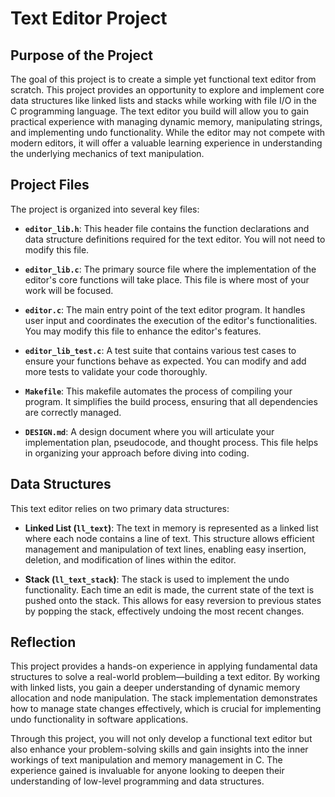 # Text Editor Project

## Purpose of the Project

The goal of this project is to create a simple yet functional text editor from scratch. This project provides an opportunity to explore and implement core data structures like linked lists and stacks while working with file I/O in the C programming language. The text editor you build will allow you to gain practical experience with managing dynamic memory, manipulating strings, and implementing undo functionality. While the editor may not compete with modern editors, it will offer a valuable learning experience in understanding the underlying mechanics of text manipulation.

## Project Files

The project is organized into several key files:

- **`editor_lib.h`**: This header file contains the function declarations and data structure definitions required for the text editor. You will not need to modify this file.

- **`editor_lib.c`**: The primary source file where the implementation of the editor's core functions will take place. This file is where most of your work will be focused.

- **`editor.c`**: The main entry point of the text editor program. It handles user input and coordinates the execution of the editor's functionalities. You may modify this file to enhance the editor's features.

- **`editor_lib_test.c`**: A test suite that contains various test cases to ensure your functions behave as expected. You can modify and add more tests to validate your code thoroughly.

- **`Makefile`**: This makefile automates the process of compiling your program. It simplifies the build process, ensuring that all dependencies are correctly managed.

- **`DESIGN.md`**: A design document where you will articulate your implementation plan, pseudocode, and thought process. This file helps in organizing your approach before diving into coding.

## Data Structures

This text editor relies on two primary data structures:

- **Linked List (`ll_text`)**: The text in memory is represented as a linked list where each node contains a line of text. This structure allows efficient management and manipulation of text lines, enabling easy insertion, deletion, and modification of lines within the editor.

- **Stack (`ll_text_stack`)**: The stack is used to implement the undo functionality. Each time an edit is made, the current state of the text is pushed onto the stack. This allows for easy reversion to previous states by popping the stack, effectively undoing the most recent changes.

## Reflection

This project provides a hands-on experience in applying fundamental data structures to solve a real-world problem—building a text editor. By working with linked lists, you gain a deeper understanding of dynamic memory allocation and node manipulation. The stack implementation demonstrates how to manage state changes effectively, which is crucial for implementing undo functionality in software applications.

Through this project, you will not only develop a functional text editor but also enhance your problem-solving skills and gain insights into the inner workings of text manipulation and memory management in C. The experience gained is invaluable for anyone looking to deepen their understanding of low-level programming and data structures.